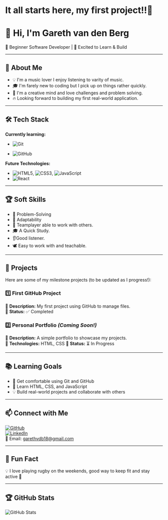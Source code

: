 # It all starts here, my first project!!🚀

# 👋 Hi, I'm Gareth van den Berg

🌱 Beginner Software Developer | 🚀 Excited to Learn & Build

---

## 🎯 About Me

- 💡 I'm a music lover I enjoy listening to varity of music.
- 🎓 I'm farely new to coding but I pick up on things rather quickly.
- 🤖 I'm a creative mind and love challenges and problem solving.
- 🔥 Looking forward to building my first real-world application.

---

## 🛠️ Tech Stack

**Currently learning:**

- ![Git](https://img.shields.io/badge/-Git-F05032?style=flat&logo=git&logoColor=white)

- ![GitHub](https://img.shields.io/badge/-GitHub-181717?style=flat-circle&logo=github)

**Future Technologies:**

- ![HTML5](https://img.shields.io/badge/-HTML5-black?style=flat-circle&logo=html5&logoColor=white), ![CSS3](https://img.shields.io/badge/-CSS3-black?style=flat-circle&logo=css3), ![JavaScript](https://img.shields.io/badge/-JavaScript-black?style=flat-circle&logo=javascript)
- ![React](https://img.shields.io/badge/-React-black?style=flat-circle&logo=react)

---

## 🏆 Soft Skills

- 🎯 Problem-Solving
- 🚀 Adaptability
- 🤝 Teamplayer able to work with others.
- 🎓 A Quick Study.
- 👂Good listener.
- 🕊️ Easy to work with and teachable.

---

## 📌 Projects

Here are some of my milestone projects (to be updated as I progress!):

### **1️⃣ First GitHub Project**

🔹 **Description:** My first project using GitHub to manage files.  
🔹 **Status:** ✅ Completed

### **2️⃣ Personal Portfolio** _(Coming Soon!)_

🔹 **Description:** A simple portfolio to showcase my projects.  
🔹 **Technologies:** HTML, CSS
🔹 **Status:** ⏳ In Progress

---

## 📚 Learning Goals

- 🚀 Get comfortable using Git and GitHub
- 🎨 Learn HTML, CSS, and JavaScript
- 💡 Build real-world projects and collaborate with others

---

## 📫 Connect with Me

[![GitHub](https://img.shields.io/badge/-GitHub-181717?style=flat&logo=github&logoColor=white)](https://github.com/Garethvdb08)  
[![LinkedIn](https://img.shields.io/badge/-LinkedIn-blue?style=flat&logo=linkedin&logoColor=white)](https://www.linkedin.com/in/gareth-van-den-berg-7b8295221/)  
📧 Email: [garethvdb18@gmail.com](mailto:youremail@example.com)

---

## 🚀 Fun Fact

💡 I love playing rugby on the weekends, good way to keep fit and stay active 🏉

---

## 🏆 GitHub Stats

![GitHub Stats](https://github-readme-stats.vercel.app/api?username=yourusername&show_icons=true&theme=radical)
